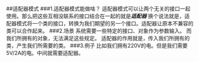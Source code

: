 ##适配器模式
###1.适配器模式能做啥？
适配器模式可以让两个无关的接口一起使用。那么把这些互相没联系的接口结合在一起的就是***适配器***
换个说法就是，适配器模式将一个类的接口，转换为我们期望的另一个接口。适配器让原本不兼容的类可以合作起来。
###2.场景
系统需要一些特定的接口、对象作为参数输入。
而我们所拥有的对象，无法满足这些规定。
适配器的作用就是，传入我们所拥有的类，产生我们所需要的类。
###3.例子
比如我们拥有220V的电。但是我们需要5V/2A的电。中间就需要适配器。
